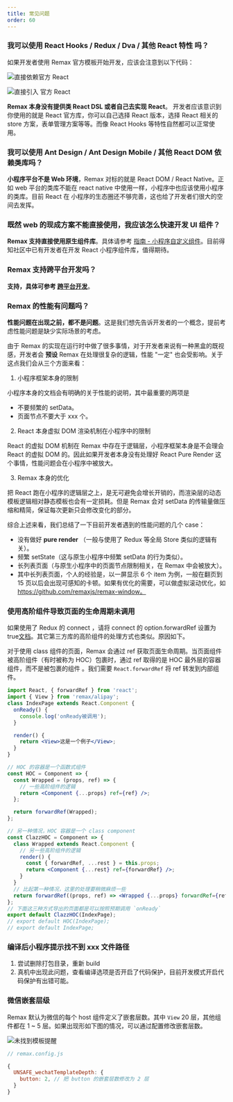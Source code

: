 ```yaml
---
title: 常见问题
order: 60
---
```


### 我可以使用 React Hooks / Redux / Dva / 其他 React 特性 吗？

如果开发者使用 Remax 官方模板开始开发，应该会注意到以下代码：

![直接依赖官方 React](https://gw.alipayobjects.com/mdn/rms_a6d2d8/afts/img/A*OOYyTobuq84AAAAAAAAAAABkARQnAQ)

![直接引入 官方 React](https://gw.alipayobjects.com/mdn/rms_a6d2d8/afts/img/A*tm8iTqC6pxkAAAAAAAAAAABkARQnAQ)

**Remax 本身没有提供类 React DSL 或者自己去实现 React**。 开发者应该意识到你使用的就是 React 官方库，你可以自己选择 React 版本，选择 React 相关的 store 方案，表单管理方案等等。而像 React Hooks 等特性自然都可以正常使用。

### 我可以使用 Ant Design / Ant Design Mobile / 其他 React DOM 依赖类库吗？

**小程序平台不是 Web 环境**，Remax 对标的就是 React DOM / React Native。正如 web 平台的类库不能在 react native 中使用一样，小程序中也应该使用小程序的类库。目前 React 在 小程序的生态圈还不够完善，这也给了开发者们很大的空间去发挥。

### 既然 web 的现成方案不能直接使用，我应该怎么快速开发 UI 组件？

**Remax 支持直接使用原生组件库**。具体请参考 [指南 - 小程序自定义组件](/guide/custom-component)。目前得知社区中已有开发者在开发 React 小程序组件库，值得期待。

### Remax 支持跨平台开发吗？

**支持，具体可参考 [跨平台开发](/one/intro)**。

### Remax 的性能有问题吗？

**性能问题在出现之前，都不是问题**。这是我们想先告诉开发者的一个概念，提前考虑性能问题是缺少实际场景的考虑。

由于 Remax 的实现在运行时中做了很多事情，对于开发者来说有一种黑盒的既视感，开发者会 **预设** Remax 在处理很复杂的逻辑，性能 "一定" 也会受影响。关于这点我们会从三个方面来看：

1. 小程序框架本身的限制

小程序本身的文档会有明确的关于性能的说明，其中最重要的两项是

- 不要频繁的 setData。
- 页面节点不要大于 xxx 个。

2. React 本身虚拟 DOM 渲染机制在小程序中的限制

React 的虚拟 DOM 机制在 Remax 中存在于逻辑层，小程序框架本身是不会理会 React 的虚拟 DOM 的。因此如果开发者本身没有处理好 React Pure Render 这个事情，性能问题会在小程序中被放大。

3. Remax 本身的优化

把 React 跑在小程序的逻辑层之上，是无可避免会增长开销的，而渲染层的动态模板逻辑相对静态模板也会有一定损耗。但是 Remax 会对 setData 的传输量做压缩和精简，保证每次更新只会修改变化的部分。

综合上述来看，我们总结了一下目前开发者遇到的性能问题的几个 case：

- 没有做好 **pure render** （一般与使用了 Redux 等全局 Store 类似的逻辑有关）。
- 频繁 setState（这与原生小程序中频繁 setData 的行为类似）。
- 长列表页面（与原生小程序中的页面节点限制相关，在 Remax 中会被放大）。
- 其中长列表页面，个人的经验是，以一屏显示 6 个 item 为例，一般在翻页到 15 页以后会出现可感知的卡顿。如果有优化的需要，可以做虚拟滚动优化，如 https://github.com/remaxjs/remax-window。

### 使用高阶组件导致页面的生命周期未调用

如果使用了 Redux 的 connect ，请将 connect 的 option.forwardRef 设置为 true[文档](https://react-redux.js.org/api/connect#forwardref-boolean)。其它第三方库的高阶组件的处理方式也类似。原因如下。

对于使用 class 组件的页面，Remax 会通过 ref 获取页面生命周期。当页面组件被高阶组件（有时被称为 HOC）包裹时，通过 ref 取得的是 HOC 最外层的容器组件，而不是被包裹的组件 。我们需要 `React.forwardRef` 将 ref 转发到内部组件。

```jsx
import React, { forwardRef } from 'react';
import { View } from 'remax/alipay';
class IndexPage extends React.Component {
  onReady() {
    console.log('onReady被调用');
  }

  render() {
    return <View>这是一个例子</View>;
  }
}

// HOC 的容器是一个函数式组件
const HOC = Component => {
  const Wrapped = (props, ref) => {
    // 一些高阶组件的逻辑
    return <Component {...props} ref={ref} />;
  };

  return forwardRef(Wrapped);
};

// 另一种情况，HOC 容器是一个 class component
const ClazzHOC = Component => {
  class Wrapped extends React.Component {
    // 另一些高阶组件的逻辑
    render() {
      const { forwardRef, ...rest } = this.props;
      return <Component {...rest} ref={forwardRef} />;
    }
  }
  // 比起第一种情况，这里的处理要稍微麻烦一些
  return forwardRef((props, ref) => <Wrapped {...props} forwardRef={ref} />);
};
// 下面这三种方式导出的页面都是可以按照预期调用 `onReady`
export default ClazzHOC(IndexPage);
// export default HOC(IndexPage);
// export default IndexPage;
```

### 编译后小程序提示找不到 xxx 文件路径

1. 尝试删除打包目录，重新 build
2. 真机中出现此问题，查看编译选项是否开启了代码保护，目前开发模式开启代码保护有出错可能。

### 微信嵌套层级

Remax 默认为微信的每个 host 组件定义了嵌套层数。其中 `View` 20 层，其他组件都在 1 ~ 5 层。如果出现形如下图的情况，可以通过配置修改嵌套层数。

![未找到模板提醒](https://gw.alipayobjects.com/mdn/rms_a6d2d8/afts/img/A*pExGT4kna-AAAAAAAAAAAABkARQnAQ)

```js
// remax.config.js

{
  UNSAFE_wechatTemplateDepth: {
    button: 2, // 把 button 的嵌套层数修改为 2 层
  }
}
```
